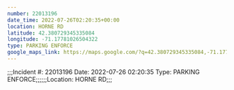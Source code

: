 ```yaml
---
number: 22013196
date_time: 2022-07-26T02:20:35+00:00
location: HORNE RD
latitude: 42.380729345335084
longitude: -71.17781026504322
type: PARKING ENFORCE
google_maps_link: https://maps.google.com/?q=42.380729345335084,-71.17781026504322
---
```


;;;Incident #: 22013196  Date: 2022-07-26 02:20:35   Type: PARKING ENFORCE;;;;;;Location: HORNE RD;;;
